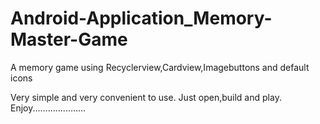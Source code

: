 # Android-Application_Memory-Master-Game
A memory game using Recyclerview,Cardview,Imagebuttons and default icons

Very simple and very convenient to use.
Just open,build and play.
Enjoy.....................
